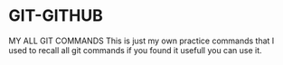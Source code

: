 # GIT-GITHUB
MY ALL GIT COMMANDS
This is just my own practice commands that I used to recall all git commands
if you found it usefull you can use it.
